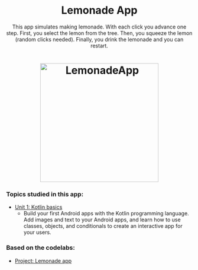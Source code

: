 <h1 align="center">Lemonade App</h1>

<p align="center">This app simulates making lemonade. With each click you advance one step. First, you select the lemon from the tree. Then, you squeeze the lemon (random clicks needed). Finally, you drink the lemonade and you can restart.</p>

<h1 align="center">
  <img alt="LemonadeApp" title="#LemonadeApp" src="https://user-images.githubusercontent.com/40619402/154289132-7e51c1f3-1766-4f8e-98e6-600f4645f32c.gif" width="320"/>
</h1>

### Topics studied in this app:
- <a href="https://developer.android.com/courses/android-basics-kotlin/unit-1">Unit 1: Kotlin basics</a>
  - Build your first Android apps with the Kotlin programming language. Add images and text to your Android apps, and learn how to use classes, objects, and conditionals to create an interactive app for your users.



### Based on the codelabs:
- <a href="https://developer.android.com/codelabs/basic-android-kotlin-training-project-lemonade">Project: Lemonade app</a>




